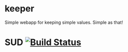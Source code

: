 # keeper
Simple webapp for keeping simple values. Simple as that!

# SUD [![Build Status](https://travis-ci.org/tomekbielaszewski/keeper.svg)](https://travis-ci.org/tomekbielaszewski/keeper)

